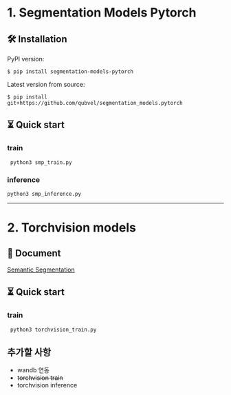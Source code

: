 # 1. Segmentation Models Pytorch
## 🛠 Installation
PyPI version:

```$ pip install segmentation-models-pytorch```

Latest version from source:

```$ pip install git+https://github.com/qubvel/segmentation_models.pytorch```

## ⏳ Quick start
### train
``` python3 smp_train.py```

### inference
```python3 smp_inference.py```

---

# 2. Torchvision models
## 📑 Document
[Semantic Segmentation](https://pytorch.org/vision/stable/models.html#semantic-segmentation)

## ⏳ Quick start
### train
``` python3 torchvision_train.py```

## 추가할 사항
+ wandb 연동
+ ~~torchvision train~~  
+ torchvision inference

